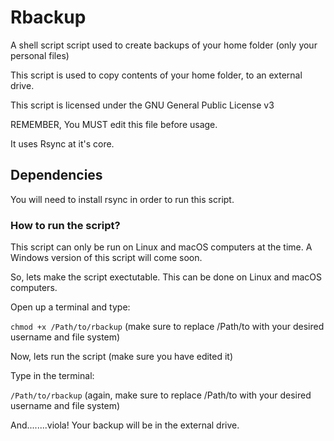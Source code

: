 # Rbackup
A shell script script used to create backups of your home folder (only your personal files)

This script is used to copy contents of your home folder, to an external drive.

This script is licensed under the GNU General Public License v3

REMEMBER, You MUST edit this file before usage.

It uses Rsync at it's core.

## Dependencies

You will need to install rsync in order to run this script.

### How to run the script?

This script can only be run on Linux and macOS computers at the time. A Windows version of this script will come soon.

So, lets make the script exectutable. This can be done on Linux and macOS computers.

Open up a terminal and type:

`chmod +x /Path/to/rbackup` (make sure to replace /Path/to with your desired username and file system)

Now, lets run the script (make sure you have edited it)

Type in the terminal:

`/Path/to/rbackup` (again, make sure to replace /Path/to with your desired username and file system)

And........viola! Your backup will be in the external drive.
